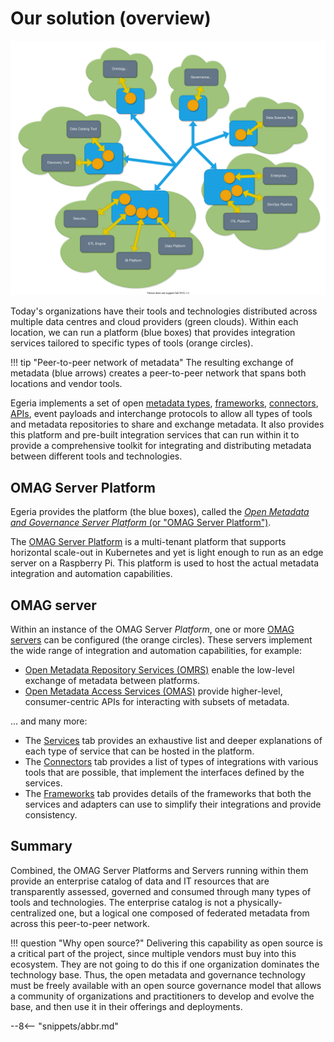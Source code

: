 <!-- SPDX-License-Identifier: CC-BY-4.0 -->
<!-- Copyright Contributors to the Egeria project. -->

# Our solution (overview)

![Distrubted operation](egeria-distributed-operation.svg)

Today's organizations have their tools and technologies distributed across multiple data
centres and cloud providers (green clouds). Within each location, we can run a platform
(blue boxes) that provides integration services tailored to specific types of tools (orange
circles).

!!! tip "Peer-to-peer network of metadata"
    The resulting exchange of metadata (blue arrows) creates a peer-to-peer network that
    spans both locations and vendor tools.

Egeria implements a set of open [metadata types](/egeria-docs/types), [frameworks](/egeria-docs/frameworks),
[connectors](/egeria-docs/connectors), [APIs](/egeria-docs/services), event payloads and interchange protocols to
allow all types of tools and metadata repositories to share and exchange metadata. It also
provides this platform and pre-built integration services that can run within it to provide
a comprehensive toolkit for integrating and distributing metadata between different
tools and technologies.

## OMAG Server Platform

Egeria provides the platform (the blue boxes), called the [_Open Metadata and Governance
Server Platform_ (or "OMAG Server Platform")](/egeria-docs/concepts/omag-server-platform).

The [OMAG Server Platform](/egeria-docs/concepts/omag-server-platform) is a multi-tenant
platform that supports horizontal scale-out in Kubernetes and yet is light enough to run as an
edge server on a Raspberry Pi. This platform is used to host the actual metadata integration
and automation capabilities.

## OMAG server

Within an instance of the OMAG Server _Platform_, one or more [OMAG servers](/egeria-docs/concepts/omag-server)
can be configured (the orange circles). These servers implement the wide range of integration and
automation capabilities, for example:

- [Open Metadata Repository Services (OMRS)](/egeria-docs/services/omrs) enable the low-level exchange of metadata
  between platforms.
- [Open Metadata Access Services (OMAS)](/egeria-docs/services/omas) provide higher-level, consumer-centric APIs for
  interacting with subsets of metadata.

... and many more:

- The [Services](/egeria-docs/services) tab provides an exhaustive list and deeper explanations
  of each type of service that can be hosted in the platform.
- The [Connectors](/egeria-docs/connectors) tab provides a list of types of integrations with
  various tools that are possible, that implement the interfaces defined by the services.
- The [Frameworks](/egeria-docs/frameworks) tab provides details of the frameworks that both
  the services and adapters can use to simplify their integrations and provide consistency.

## Summary

Combined, the OMAG Server Platforms and Servers running within them provide an enterprise
catalog of data and IT resources that are transparently assessed, governed and consumed
through many types of tools and technologies. The enterprise catalog is not a
physically-centralized one, but a logical one composed of federated metadata from across
this peer-to-peer network.

!!! question "Why open source?"
    Delivering this capability as open source is a critical part of the project,
    since multiple vendors must buy into this ecosystem. They are not going to do this if
    one organization dominates the technology base. Thus, the open metadata and governance
    technology must be freely available with an open source governance model that allows a
    community of organizations and practitioners to develop and evolve the base, and then use
    it in their offerings and deployments.

--8<-- "snippets/abbr.md"
